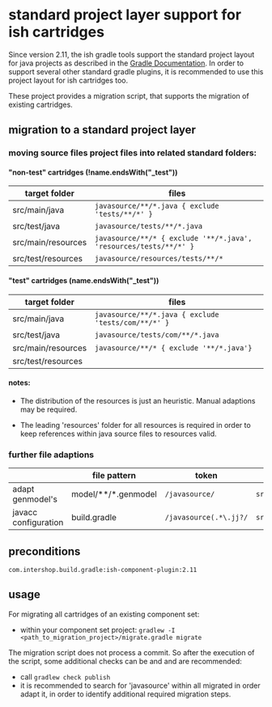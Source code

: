 # standard project layer support for ish cartridges

Since version 2.11, the ish gradle tools support the standard project layout for java projects
as described in the [Gradle Documentation](https://docs.gradle.org/current/userguide/java_plugin.html).
In order to support several other standard gradle plugins, it is recommended to use this project
layout for ish cartridges too.

These project provides a migration script, that supports the migration of existing cartridges.

## migration to a standard project layer

### moving source files project files into related standard folders:

#### "non-test" cartridges (!name.endsWith("_test"))

|target folder       | files                                                               |
|--------------------|---------------------------------------------------------------------|
| src/main/java      | `javasource/**/*.java { exclude 'tests/**/*' }`                     |
| src/test/java      | `javasource/tests/**/*.java`                                        |
| src/main/resources | `javasource/**/* { exclude '**/*.java', 'resources/tests/**/*' }`   |
| src/test/resources | `javasource/resources/tests/**/*`                                   |


#### "test" cartridges (name.endsWith("_test"))

|target folder       | files                                                               |
|--------------------|---------------------------------------------------------------------|
| src/main/java      | `javasource/**/*.java { exclude 'tests/com/**/*' }`                 |
| src/test/java      | `javasource/tests/com/**/*.java`                                    |
| src/main/resources | `javasource/**/* { exclude '**/*.java'}`                            |
| src/test/resources |                                                                     |

#### notes:

* The distribution of the resources is just an heuristic. Manual adaptions may be required.

* The leading 'resources' folder for all resources is required in order to keep references within java source files to
resources valid.


### further file adaptions

|                      | file pattern         | token                  | replaced by                |
|----------------------|---------------------|-------------------------|----------------------------|
| adapt genmodel's     | model/**/*.genmodel | `/javasource/`          | `src/main/java`            |
| javacc configuration | build.gradle        | `/javasource(.*\.jj?/`  | `src/main/resources/$path` |


## preconditions

`com.intershop.build.gradle:ish-component-plugin:2.11`

## usage

For migrating all cartridges of an existing component set:

* within your component set project: `gradlew -I <path_to_migration_project>/migrate.gradle migrate`

The migration script does not process a commit. So after the execution of the script, some additional checks can be
and and are recommended:

* call `gradlew check publish`
* it is recommended to search for 'javasource' within all migrated in order adapt it, in order to identify
  additional required migration steps.




